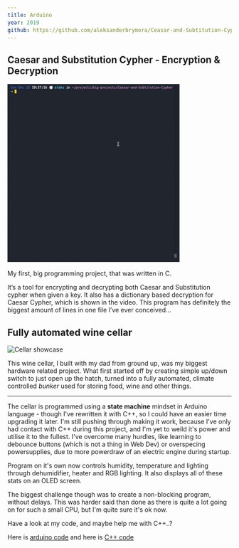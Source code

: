 ```yaml
---
title: Arduino
year: 2019
github: https://github.com/aleksanderbrymora/Ceasar-and-Subtitution-Cypher
---
```


<style>
    article { @apply prose prose-invert prose-xl mb-32; }
    img { @apply rounded-lg; }
</style>

<article>

# Caesar and Substitution Cypher - Encryption & Decryption

![Showcase of bruteforce decryption](/static/projects/cipher.gif)

My first, big programming project, that was written in C. 

It’s a tool for encrypting and decrypting both Caesar and Substitution cypher when given a key. It also has a dictionary based decryption for Caesar Cypher, which is shown in the video. This program has definitely the biggest amount of lines in one file I’ve ever conceived...

# Fully automated wine cellar

![Cellar showcase]()

This wine cellar, I built with my dad from ground up, was my biggest hardware related project. What first started off by creating simple up/down switch to just open up the hatch, turned into a fully automated, climate controlled _bunker_ used for storing food, wine and other things. 

---

The cellar is programmed using a __state machine__ mindset in Arduino language - though I've rewritten it with C++, so I could have an easier time upgrading it later. I'm still pushing through making it work, because I've only had contact with C++ during this project, and I'm yet to weild it's power and utilise it to the fullest. I've overcome many hurdles, like learning to debounce buttons (which is not a thing in Web Dev) or overspecing powersupplies, due to more powerdraw of an electric engine during startup. 

Program on it's own now controls humidity, temperature and lighting through dehumidifier, heater and RGB lighting. It also displays all of these stats on an OLED screen. 

The biggest challenge though was to create a non-blocking program, without delays. This was harder said than done as there is quite a lot going on for such a small CPU, but I'm quite sure it's ok now. 

Have a look at my code, and maybe help me with C++..?

Here is [arduino code](https://github.com/aleksanderbrymora/hatch) and here is [C++ code](https://github.com/aleksanderbrymora/hatch-plus-plus)

</article>